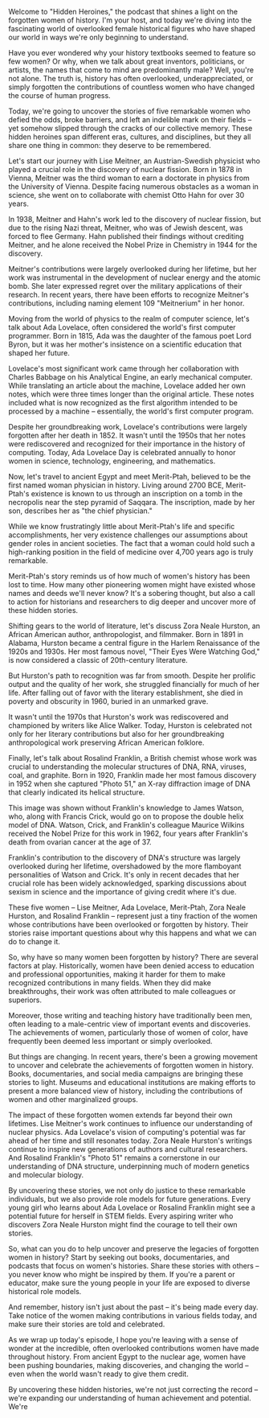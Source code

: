Welcome to "Hidden Heroines," the podcast that shines a light on the forgotten women of history. I'm your host, and today we're diving into the fascinating world of overlooked female historical figures who have shaped our world in ways we're only beginning to understand.

Have you ever wondered why your history textbooks seemed to feature so few women? Or why, when we talk about great inventors, politicians, or artists, the names that come to mind are predominantly male? Well, you're not alone. The truth is, history has often overlooked, underappreciated, or simply forgotten the contributions of countless women who have changed the course of human progress.

Today, we're going to uncover the stories of five remarkable women who defied the odds, broke barriers, and left an indelible mark on their fields – yet somehow slipped through the cracks of our collective memory. These hidden heroines span different eras, cultures, and disciplines, but they all share one thing in common: they deserve to be remembered.

Let's start our journey with Lise Meitner, an Austrian-Swedish physicist who played a crucial role in the discovery of nuclear fission. Born in 1878 in Vienna, Meitner was the third woman to earn a doctorate in physics from the University of Vienna. Despite facing numerous obstacles as a woman in science, she went on to collaborate with chemist Otto Hahn for over 30 years.

In 1938, Meitner and Hahn's work led to the discovery of nuclear fission, but due to the rising Nazi threat, Meitner, who was of Jewish descent, was forced to flee Germany. Hahn published their findings without crediting Meitner, and he alone received the Nobel Prize in Chemistry in 1944 for the discovery.

Meitner's contributions were largely overlooked during her lifetime, but her work was instrumental in the development of nuclear energy and the atomic bomb. She later expressed regret over the military applications of their research. In recent years, there have been efforts to recognize Meitner's contributions, including naming element 109 "Meitnerium" in her honor.

Moving from the world of physics to the realm of computer science, let's talk about Ada Lovelace, often considered the world's first computer programmer. Born in 1815, Ada was the daughter of the famous poet Lord Byron, but it was her mother's insistence on a scientific education that shaped her future.

Lovelace's most significant work came through her collaboration with Charles Babbage on his Analytical Engine, an early mechanical computer. While translating an article about the machine, Lovelace added her own notes, which were three times longer than the original article. These notes included what is now recognized as the first algorithm intended to be processed by a machine – essentially, the world's first computer program.

Despite her groundbreaking work, Lovelace's contributions were largely forgotten after her death in 1852. It wasn't until the 1950s that her notes were rediscovered and recognized for their importance in the history of computing. Today, Ada Lovelace Day is celebrated annually to honor women in science, technology, engineering, and mathematics.

Now, let's travel to ancient Egypt and meet Merit-Ptah, believed to be the first named woman physician in history. Living around 2700 BCE, Merit-Ptah's existence is known to us through an inscription on a tomb in the necropolis near the step pyramid of Saqqara. The inscription, made by her son, describes her as "the chief physician."

While we know frustratingly little about Merit-Ptah's life and specific accomplishments, her very existence challenges our assumptions about gender roles in ancient societies. The fact that a woman could hold such a high-ranking position in the field of medicine over 4,700 years ago is truly remarkable.

Merit-Ptah's story reminds us of how much of women's history has been lost to time. How many other pioneering women might have existed whose names and deeds we'll never know? It's a sobering thought, but also a call to action for historians and researchers to dig deeper and uncover more of these hidden stories.

Shifting gears to the world of literature, let's discuss Zora Neale Hurston, an African American author, anthropologist, and filmmaker. Born in 1891 in Alabama, Hurston became a central figure in the Harlem Renaissance of the 1920s and 1930s. Her most famous novel, "Their Eyes Were Watching God," is now considered a classic of 20th-century literature.

But Hurston's path to recognition was far from smooth. Despite her prolific output and the quality of her work, she struggled financially for much of her life. After falling out of favor with the literary establishment, she died in poverty and obscurity in 1960, buried in an unmarked grave.

It wasn't until the 1970s that Hurston's work was rediscovered and championed by writers like Alice Walker. Today, Hurston is celebrated not only for her literary contributions but also for her groundbreaking anthropological work preserving African American folklore.

Finally, let's talk about Rosalind Franklin, a British chemist whose work was crucial to understanding the molecular structures of DNA, RNA, viruses, coal, and graphite. Born in 1920, Franklin made her most famous discovery in 1952 when she captured "Photo 51," an X-ray diffraction image of DNA that clearly indicated its helical structure.

This image was shown without Franklin's knowledge to James Watson, who, along with Francis Crick, would go on to propose the double helix model of DNA. Watson, Crick, and Franklin's colleague Maurice Wilkins received the Nobel Prize for this work in 1962, four years after Franklin's death from ovarian cancer at the age of 37.

Franklin's contribution to the discovery of DNA's structure was largely overlooked during her lifetime, overshadowed by the more flamboyant personalities of Watson and Crick. It's only in recent decades that her crucial role has been widely acknowledged, sparking discussions about sexism in science and the importance of giving credit where it's due.

These five women – Lise Meitner, Ada Lovelace, Merit-Ptah, Zora Neale Hurston, and Rosalind Franklin – represent just a tiny fraction of the women whose contributions have been overlooked or forgotten by history. Their stories raise important questions about why this happens and what we can do to change it.

So, why have so many women been forgotten by history? There are several factors at play. Historically, women have been denied access to education and professional opportunities, making it harder for them to make recognized contributions in many fields. When they did make breakthroughs, their work was often attributed to male colleagues or superiors.

Moreover, those writing and teaching history have traditionally been men, often leading to a male-centric view of important events and discoveries. The achievements of women, particularly those of women of color, have frequently been deemed less important or simply overlooked.

But things are changing. In recent years, there's been a growing movement to uncover and celebrate the achievements of forgotten women in history. Books, documentaries, and social media campaigns are bringing these stories to light. Museums and educational institutions are making efforts to present a more balanced view of history, including the contributions of women and other marginalized groups.

The impact of these forgotten women extends far beyond their own lifetimes. Lise Meitner's work continues to influence our understanding of nuclear physics. Ada Lovelace's vision of computing's potential was far ahead of her time and still resonates today. Zora Neale Hurston's writings continue to inspire new generations of authors and cultural researchers. And Rosalind Franklin's "Photo 51" remains a cornerstone in our understanding of DNA structure, underpinning much of modern genetics and molecular biology.

By uncovering these stories, we not only do justice to these remarkable individuals, but we also provide role models for future generations. Every young girl who learns about Ada Lovelace or Rosalind Franklin might see a potential future for herself in STEM fields. Every aspiring writer who discovers Zora Neale Hurston might find the courage to tell their own stories.

So, what can you do to help uncover and preserve the legacies of forgotten women in history? Start by seeking out books, documentaries, and podcasts that focus on women's histories. Share these stories with others – you never know who might be inspired by them. If you're a parent or educator, make sure the young people in your life are exposed to diverse historical role models.

And remember, history isn't just about the past – it's being made every day. Take notice of the women making contributions in various fields today, and make sure their stories are told and celebrated.

As we wrap up today's episode, I hope you're leaving with a sense of wonder at the incredible, often overlooked contributions women have made throughout history. From ancient Egypt to the nuclear age, women have been pushing boundaries, making discoveries, and changing the world – even when the world wasn't ready to give them credit.

By uncovering these hidden histories, we're not just correcting the record – we're expanding our understanding of human achievement and potential. We're